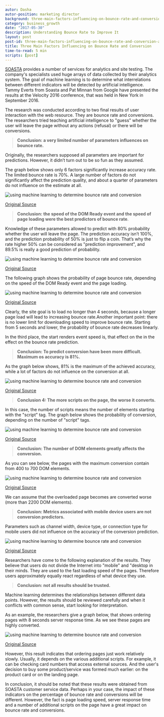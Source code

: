 ```yaml
---
autor: Dasha
autor-position: marketing director
background: three-main-factors-influencing-on-bounce-rate-and-conversion-according-to-machine-learning-determination-back
category: business_growth
date: "2017-05-30"
description: Understanding Bounce Rate to Improve It
layout: post
post-id: three-main-factors-influencing-on-bounce-rate-and-conversion-according-to-machine-learning-determination
title: Three Main Factors Influencing on Bounce Rate and Conversion
time-to-read: 5 min
scripts: [post]
---
```


[SOASTA](https://www.soasta.com/)  provides a number of services for analytics and site testing. The company's specialists used huge arrays of data collected by their analytics system. The goal of machine learning is to determine what interrelations between different indicators will be detected by artificial intelligence. Tammy Everts from Soasta and Pat Minnan from Google have presented the results at the Velocity 2016 conference, that was held in New York in September 2016.

The research was conducted according to two final results of user interaction with the web resource. They are bounce rate and conversions. The researchers tried teaching artificial intelligence to "guess" whether the user will leave the page without any actions (refusal) or there will be conversions.

> **Conclusion: a very limited number of parameters influences on bounce rate.**

Originally, the researchers supposed all parameters are important for predictions. However, it didn’t turn out to be so fun as they assumed.

The graph below shows only 6 factors significantly increase accuracy rate.  The limited bounce rate is 70%. A large number of factors do not significantly affect the prediction quality, and about a quarter of parameters do not influence on the estimate at all.

![using machine learning to determine bounce rate and conversion](https://i.imgur.com/B0rmwrQ.jpg)

[Original Source](https://www.slideshare.net/tammyeverts/using-machine-learning-to-determine-drivers-of-bounce-and-conversion)

> **Conclusion: the speed of the DOM Ready event and the speed of page loading were the best predictors of bounce rate**.

Knowledge of these parameters allowed to predict with 80% probability whether the user will leave the page. The prediction accuracy isn’t 100%, and the prediction probability of 50% is just to flip a coin. That’s why the rate higher 50% can be considered as "prediction improvement", and 89.5% is really a good prediction of probability.

![using machine learning to determine bounce rate and conversion](https://i.imgur.com/WQiIrsl.jpg)

[Original Source](https://www.slideshare.net/tammyeverts/using-machine-learning-to-determine-drivers-of-bounce-and-conversion)

The following graph shows the probability of page bounce rate, depending on the speed of the DOM Ready event and the page loading.

![using machine learning to determine bounce rate and conversion](https://i.imgur.com/IkYTIf1.jpg)

[Original Source](https://www.slideshare.net/tammyeverts/using-machine-learning-to-determine-drivers-of-bounce-and-conversion)

Clearly, the site goal is to load no longer than 4 seconds, because a longer page load will lead to increasing bounce rate.Another important point: there is no lower limit for downloading speed to improve bounce rate. Starting from 5 seconds and lower, the probability of bounce rate decreases linearly.

In the third place, the start renders event speed is, that effect on the in the effect on the bounce rate prediction.

> **Conclusion: To predict conversion have been more difficult. Maximum os accuracy is 81%.**

As the graph below shows, 81% is the maximum of the achieved accuracy, while a lot of factors do not influence on the conversion at all.

![using machine learning to determine bounce rate and conversion](https://i.imgur.com/5OVA6R2.jpg)

[Original Source](https://www.slideshare.net/tammyeverts/using-machine-learning-to-determine-drivers-of-bounce-and-conversion)

> **Conclusion 4: The more scripts on the page, the worse it converts.**

In this case, the number of scripts means the number of elements starting with the "script" tag. The graph below shows the probability of conversion, depending on the number of "script" tags.

![using machine learning to determine bounce rate and conversion](https://i.imgur.com/EbLo8gp.jpg)

[Original Source](https://www.slideshare.net/tammyeverts/using-machine-learning-to-determine-drivers-of-bounce-and-conversion)

> **Conclusion: The number of DOM elements greatly affects the conversion.**

As you can see below, the pages with the maximum conversion contain from 400 to 700 DOM elements.

![using machine learning to determine bounce rate and conversion](https://i.imgur.com/MyrM1Mb.jpg)

[Original Source](https://www.slideshare.net/tammyeverts/using-machine-learning-to-determine-drivers-of-bounce-and-conversion)

We can assume that the overloaded page becomes are converted worse (more than 2200 DOM elements).

> **Conclusion: Metrics associated with mobile device users are not conversion predictors.**

Parameters such as channel width, device type, or connection type for mobile users did not influence on the accuracy of the conversion prediction.

![using machine learning to determine bounce rate and conversion](https://i.imgur.com/AaeRr7n.jpg)

[Original Source](https://www.slideshare.net/tammyeverts/using-machine-learning-to-determine-drivers-of-bounce-and-conversion)

Researchers have come to the following explanation of the results. They believe that users do not divide the Internet into "mobile" and "desktop in their minds. They are used to the fast loading speed of the pages. Therefore users approximately equally react regardless of what device they use.

> **Conclusion: not all results should be trusted.**

Machine learning determines the relationships between different data points. However, the results should be reviewed carefully and when it conflicts with common sense, start looking for interpretation.

As an example, the researchers give a graph below, that shows ordering pages with 8 seconds server response time. As we see these pages are highly converted.

![using machine learning to determine bounce rate and conversion](https://i.imgur.com/w6UJXMs.jpg)

[Original Source](https://www.slideshare.net/tammyeverts/using-machine-learning-to-determine-drivers-of-bounce-and-conversion)

However, this result indicates that ordering pages just work relatively slowly. Usually, it depends on the various additional scripts. For example, it can be checking card numbers that access external sources. And the user's decision to buy some product/service was formed much earlier: on the product card or on the landing page.

In conclusion, it should be noted that these results were obtained from SOASTA customer service data. Perhaps in your case, the impact of these indicators on the percentage of bounce rate and conversions will be different. However, the fact is page loading speed, server response time and a number of additional scripts on the page have a great impact on bounce rate and conversions.
